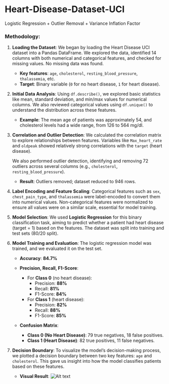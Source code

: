 # Heart-Disease-Dataset-UCI
Logistic Regression + Outlier Removal + Variance Inflation Factor 

### Methodology:

1. **Loading the Dataset**:
   We began by loading the Heart Disease UCI dataset into a Pandas DataFrame. We explored the data, identified 14 columns with both numerical and categorical features, and checked for missing values. No missing data was found.

   - **Key features**: `age`, `cholesterol`, `resting_blood_pressure`, `thalassemia`, etc.
   - **Target**: Binary variable (`0` for no heart disease, `1` for heart disease).

2. **Initial Data Analysis**:
   Using `df.describe()`, we explored basic statistics like mean, standard deviation, and min/max values for numerical columns. We also reviewed categorical values using `df.unique()` to understand the distribution across these features.

   - **Example**: The mean age of patients was approximately 54, and cholesterol levels had a wide range, from 126 to 564 mg/dl.

3. **Correlation and Outlier Detection**:
   We calculated the correlation matrix to explore relationships between features. Variables like `Max_heart_rate` and `oldpeak` showed relatively strong correlations with the `target` (heart disease).

   We also performed outlier detection, identifying and removing 72 outliers across several columns (e.g., `cholesterol`, `resting_blood_pressure`).

   - **Result**: Outliers removed; dataset reduced to 946 rows.

4. **Label Encoding and Feature Scaling**:
   Categorical features such as `sex`, `chest_pain_type`, and `thalassemia` were label-encoded to convert them into numerical values. Non-categorical features were normalized to ensure all values were on a similar scale, essential for model training.

5. **Model Selection**: 
   We used **Logistic Regression** for this binary classification task, aiming to predict whether a patient had heart disease (target = 1) based on the features. The dataset was split into training and test sets (80/20 split).

6. **Model Training and Evaluation**:
   The logistic regression model was trained, and we evaluated it on the test set. 

   - **Accuracy**: **84.7%**
   - **Precision, Recall, F1-Score**: 
     - For **Class 0** (no heart disease):
       - Precision: **88%**
       - Recall: **81%**
       - F1-Score: **84%**
     - For **Class 1** (heart disease):
       - Precision: **82%**
       - Recall: **88%**
       - F1-Score: **85%**

   - **Confusion Matrix**: 
     - **Class 0 (No Heart Disease)**: 79 true negatives, 18 false positives.
     - **Class 1 (Heart Disease)**: 82 true positives, 11 false negatives.

7. **Decision Boundary**: 
   To visualize the model’s decision-making process, we plotted a decision boundary between two key features: `age` and `cholesterol`. This gave us insight into how the model classifies patients based on these features.

   - **Visual Result**: ![Alt text](relative/path/to/image.png)

  

